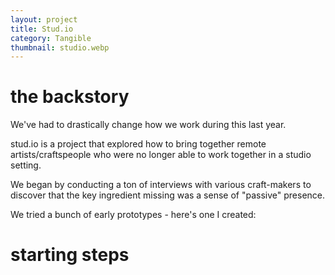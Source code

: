 ```yaml
---
layout: project
title: Stud.io
category: Tangible
thumbnail: studio.webp
---
```

# the backstory

We've had to drastically change how we work during this last year.

stud.io is a project that explored how to bring together remote artists/craftspeople who were no longer able to work together in a studio setting.

We began by conducting a ton of interviews with various craft-makers to discover that the key ingredient missing was a sense of "passive" presence.

We tried a bunch of early prototypes - here's one I created:

# starting steps
